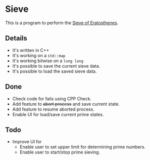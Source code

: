 # Sieve

This is a program to perform the [Sieve of Eratosthenes][soe].

## Details

- It's written in C++
- It's working on a `std::map`
- It's working bitwise on a `long long`
- It's possible to save the current sieve data.
- It's possible to load the saved sieve data.

## Done
- Check code for fails using CPP Check.
- Add feature to ~~abort process~~ and save current state.
- Add feature to resume aborted process.
- Enable UI for load/save current prime states.

## Todo
- Improve UI for
  - Enable user to set upper limit for determining prime numbers.
  - Enable user to start/stop prime sieving.

[soe]: https://en.wikipedia.org/wiki/Sieve_of_Eratosthenes
